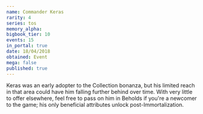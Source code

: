 ```yaml
---
name: Commander Keras
rarity: 4
series: tos
memory_alpha:
bigbook_tier: 10
events: 15
in_portal: true
date: 18/04/2018
obtained: Event
mega: false
published: true
---
```


Keras was an early adopter to the Collection bonanza, but his limited reach in that area could have him falling further behind over time. With very little to offer elsewhere, feel free to pass on him in Beholds if you're a newcomer to the game; his only beneficial attributes unlock post-Immortalization.
